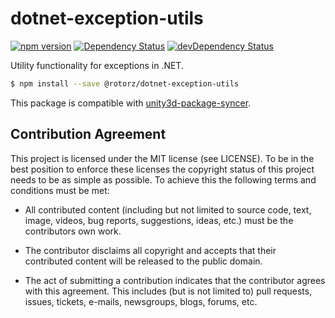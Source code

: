 # dotnet-exception-utils

[![npm version](https://badge.fury.io/js/%40rotorz%2Fdotnet-exception-utils.svg)](https://badge.fury.io/js/%40rotorz%2Fdotnet-exception-utils)
[![Dependency Status](https://david-dm.org/rotorz/dotnet-exception-utils.svg)](https://david-dm.org/rotorz/dotnet-exception-utils)
[![devDependency Status](https://david-dm.org/rotorz/dotnet-exception-utils/dev-status.svg)](https://david-dm.org/rotorz/dotnet-exception-utils#info=devDependencies)

Utility functionality for exceptions in .NET.

```sh
$ npm install --save @rotorz/dotnet-exception-utils
```

This package is compatible with [unity3d-package-syncer](https://github.com/rotorz/unity3d-package-syncer).


## Contribution Agreement

This project is licensed under the MIT license (see LICENSE). To be in the best
position to enforce these licenses the copyright status of this project needs to
be as simple as possible. To achieve this the following terms and conditions
must be met:

- All contributed content (including but not limited to source code, text,
  image, videos, bug reports, suggestions, ideas, etc.) must be the
  contributors own work.

- The contributor disclaims all copyright and accepts that their contributed
  content will be released to the public domain.

- The act of submitting a contribution indicates that the contributor agrees
  with this agreement. This includes (but is not limited to) pull requests, issues,
  tickets, e-mails, newsgroups, blogs, forums, etc.
